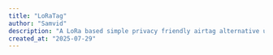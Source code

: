 ```yaml
---
title: "LoRaTag"
author: "Samvid"
description: "A LoRa based simple privacy friendly airtag alternative using ESP32s"
created_at: "2025-07-29"
---
```

